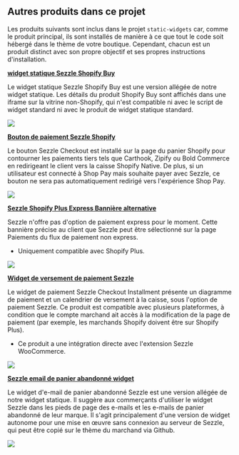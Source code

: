 ## Autres produits dans ce projet

Les produits suivants sont inclus dans le projet `static-widgets` car, comme le produit principal, ils sont installés de manière à ce que tout le code soit hébergé dans le thème de votre boutique. Cependant, chacun est un produit distinct avec son propre objectif et ses propres instructions d'installation.

**<a href="https://github.com/sezzle/static-widgets/blob/production/src/sezzle-shopify-buy-static-widget/sezzle-shopify-buy-static-widget.html" >widget statique Sezzle Shopify Buy</a>**

Le widget statique Sezzle Shopify Buy est une version allégée de notre widget statique. Les détails du produit Shopify Buy sont affichés dans une iframe sur la vitrine non-Shopify, qui n'est compatible ni avec le script de widget standard ni avec le produit de widget statique standard.<br/>

<img src="./assets/static-widget.png"/>

**<a href="https://github.com/sezzle/static-widgets/tree/production/src/sezzle-checkout-button" >Bouton de paiement Sezzle Shopify</a>**

Le bouton Sezzle Checkout est installé sur la page du panier Shopify pour contourner les paiements tiers tels que Carthook, Zipify ou Bold Commerce en redirigeant le client vers la caisse Shopify Native. De plus, si un utilisateur est connecté à Shop Pay mais souhaite payer avec Sezzle, ce bouton ne sera pas automatiquement redirigé vers l'expérience Shop Pay.<br/>

<img src="./assets/checkout-button.png"/>

**<a href="https://github.com/sezzle/static-widgets/blob/production/src/sezzle-express-alt-banner/sezzle-express-alt-banner.html" >Sezzle Shopify Plus Express Bannière alternative</a>**

Sezzle n'offre pas d'option de paiement express pour le moment. Cette bannière précise au client que Sezzle peut être sélectionné sur la page Paiements du flux de paiement non express.
  - Uniquement compatible avec Shopify Plus.<br/>

<img src="./assets/express-alt-banner.png"/>

**<a href="https://github.com/sezzle/static-widgets/blob/production/src/sezzle-checkout-installment-widget/sezzle-checkout-installment-widget.js" > Widget de versement de paiement Sezzle </a>**

Le widget de paiement Sezzle Checkout Installment présente un diagramme de paiement et un calendrier de versement à la caisse, sous l'option de paiement Sezzle. Ce produit est compatible avec plusieurs plateformes, à condition que le compte marchand ait accès à la modification de la page de paiement (par exemple, les marchands Shopify doivent être sur Shopify Plus).
  - Ce produit a une intégration directe avec l'extension Sezzle WooCommerce.<br/>

<img src="./assets/checkout-installment-widget.png"/>

**<a href="https://github.com/sezzle/static-widgets/blob/production/src/abandoned-cart-email-widget/abandoned-cart-email-widget.html" >Sezzle email de panier abandonné widget</a>**

Le widget d'e-mail de panier abandonné Sezzle est une version allégée de notre widget statique. Il suggère aux commerçants d'utiliser le widget Sezzle dans les pieds de page des e-mails et les e-mails de panier abandonné de leur marque. Il s'agit principalement d'une version de widget autonome pour une mise en œuvre sans connexion au serveur de Sezzle, qui peut être copié sur le thème du marchand via Github.<br/>

<img src="./assets/abandoned-cart-email-widget.png"/>